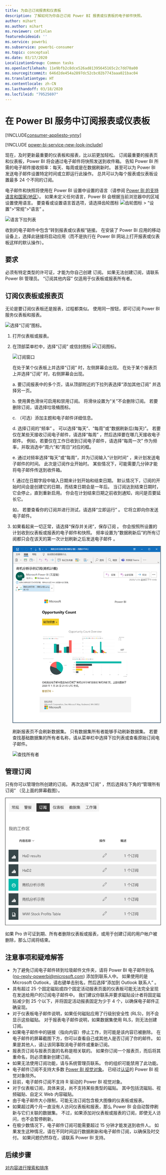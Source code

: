 ```yaml
---
title: 为自己订阅报表和仪表板
description: 了解如何为你自己订阅 Power BI 报表或仪表板的电子邮件快照。
author: mihart
ms.author: mihart
ms.reviewer: cmfinlan
featuredvideoid: ''
ms.service: powerbi
ms.subservice: powerbi-consumer
ms.topic: conceptual
ms.date: 03/17/2020
LocalizationGroup: Common tasks
ms.openlocfilehash: 11e9bfb2c8dce526ad81395645165c2c7dd70a00
ms.sourcegitcommit: 646d2de454a2897dc52cbc02b7743aaa021bac04
ms.translationtype: HT
ms.contentlocale: zh-CN
ms.lasthandoff: 03/18/2020
ms.locfileid: "79525697"
---
```

# <a name="subscribe-to-a-report-or-dashboard-in-the-power-bi-service"></a>在 Power BI 服务中订阅报表或仪表板 

[!INCLUDE[consumer-appliesto-ynny](../includes/consumer-appliesto-ynny.md)]

[!INCLUDE [power-bi-service-new-look-include](../includes/power-bi-service-new-look-include.md)]

现在，及时更新最重要的仪表板和报表，比以前更加轻松。 订阅最重要的报表页和仪表板，Power BI 将会通过电子邮件将快照发送到收件箱。 告知 Power BI 所需的电子邮件接收频率：每天、每周或是在数据刷新时。 甚至可以为 Power BI 发送电子邮件设置特定时间或立即运行此操作。  总共可以为每个报表或仪表板设置最多 24 个不同的订阅。  

电子邮件和快照将使用在 Power BI 设置中设置的语言（请参阅 [Power BI 的支持语言和国家/地区](../supported-languages-countries-regions.md)）。 如果未定义任何语言，Power BI 会根据当前浏览器中的区域设置使用语言。 要查看或设置语言首选项，请选择齿轮图标 ![齿轮图标](./media/end-user-subscribe/power-bi-settings-icon.png) > “设置”>“常规”>“语言”  。 

![语言下拉列表](./media/end-user-subscribe/power-bi-language.png)

收到的电子邮件中包含“转到报表或仪表板”链接。 在安装了 Power BI 应用的移动设备上，选择此链接将启动应用（而不是执行在 Power BI 网站上打开报表或仪表板这样的默认操作）。


## <a name="requirements"></a>要求
必须有特定类型的许可证，才能为你自己创建  订阅。 如果无法创建订阅，请联系 Power BI 管理员。 “订阅其他内容”  仅适用于仪表板或报表所有者。 

## <a name="subscribe-to-a-dashboard-or-a-report-page"></a>订阅仪表板或报表页
无论是要订阅仪表板还是报表，过程都类似。 使用同一按钮，即可订阅 Power BI 服务仪表板和报表。
 
![选择“订阅”图标](./media/end-user-subscribe/power-bi-subscribe.png)。

1. 打开仪表板或报表。
2. 在顶部菜单栏中，选择“订阅”  或信封图标 ![订阅图标](./media/end-user-subscribe/power-bi-icon-envelope.png)。
   


   ![订阅窗口](./media/end-user-subscribe/power-bi-emails-numbered.png)
    
    在处于某个仪表板上并选择“订阅”  时，左侧屏幕会出现。 在处于某个报表页上并选择“订阅”  时，右侧屏幕会出现。 
    
    a. 要订阅报表中的多个页，请从顶部附近的下拉列表选择“添加其他订阅”  并选择另一页。

    b. 使用黄色滑块可启用和禁用订阅。  将滑块设置为“关”不会删除订阅。 若要删除订阅，请选择垃圾桶图标。

    c. （可选）添加主题和电子邮件详细信息。 

    d. 选择订阅的“频率”  。  可以选择“每天”、“每周”或“数据刷新后(每天)”。  若要仅在某些天接收订阅电子邮件，请选择“每周”  ，然后选择要在哪几天接收电子邮件。  例如，若要仅在工作日收到订阅电子邮件，请选择“每周一次”  作为频率，并取消选中“周六”和“周日”对应的框。   

    e. 通过对频率选择“每天”或“每周”，并为订阅输入“计划时间”   ，来计划发送电子邮件的时间。  此次是订阅作业开始时。 某些情况下，可能需要几分钟才能将电子邮件传送到收件箱。    

    f. 通过在日期字段中输入日期来计划开始和结束日期。 默认情况下，订阅的开始时间会是创建它的日期，而结束日期会是一年后。 当订阅达到结束日期时，它会停止，直到重新启用。  你会在计划结束日期之前收到通知，询问是否要延长它。     

    如， 若要查看你的订阅并进行测试，请选择“立即运行”  。  它将立即向你发送电子邮件。 

3. 如果看起来一切正常，请选择“保存并关闭”，保存订阅  。 你会按照所设置的计划收到仪表板或报表的电子邮件和快照。 频率设置为“数据刷新后”的所有订阅都只会在该天的第一次计划刷新之后发送电子邮件  。
   
   ![仪表板的电子邮件快照](media/end-user-subscribe/power-bi-email-old.png)
   
    刷新报表页不会刷新数据集。 只有数据集所有者能够手动刷新数据集。 若要查找基础数据集的所有者名称，请从菜单栏中选择下拉列表或查看原始订阅电子邮件。
   
    ![查找所有者](./media/end-user-subscribe/power-bi-owner.png)


## <a name="manage-your-subscriptions"></a>管理订阅
只有你可以管理你所创建的订阅。 再次选择“订阅”  ，然后选择左下角的“管理所有订阅”  （见上面的屏幕截图）。 

![请参阅我的工作区中的所有订阅](./media/end-user-subscribe/power-bi-manage-subscriptions.png)

如果 Pro 许可证到期、所有者删除仪表板或报表，或用于创建订阅的用户帐户被删除，那么订阅将结束。

## <a name="considerations-and-troubleshooting"></a>注意事项和疑难解答
* 为了避免订阅电子邮件转到垃圾邮件文件夹，请将 Power BI 电子邮件别名 (no-reply-powerbi@microsoft.com) 添加到联系人中。 如果使用的是 Microsoft Outlook，请右键单击别名，然后选择“添加到 Outlook 联系人”  。 
* 具有超过 25 个固定磁贴或四个固定活动报表页面的仪表板可能无法完全呈现在发送给用户的订阅电子邮件中。 我们建议你联系并要求磁贴设计者将固定磁贴减少到 25 个以下，并将固定活动报表固定为少于 4 个，以确保电子邮件正确呈现。  
* 对于仪表板电子邮件说明，如果任何磁贴应用了行级别安全性 (RLS)，则不会显示这些磁贴。  对于报表电子邮件说明，如果数据集使用 RLS，则无法创建订阅。
* 如果电子邮件中的链接（指向内容）停止工作，则可能是该内容已被删除。 在电子邮件的屏幕截图下方，你可以查看自己或其他人是否订阅了你的邮件。 如果是其他人，请让该同事取消电子邮件或重新订阅。
* 报表页订阅与报表页面的名称是相关联的。 如果你订阅一个报表页，而后将其重命名，则必须重新创建订阅。
* 如果无法使用订阅功能，请与系统管理员联系。 你的组织可能禁用了此功能。  
* 电子邮件订阅不支持大多数 [Power BI 视觉对象](../developer/visuals/power-bi-custom-visuals.md)。  已经过[认证](../developer/visuals/power-bi-custom-visuals-certified.md)的 Power BI 视觉对象除外。  
* 目前，电子邮件订阅不支持 R 驱动的 Power BI 视觉对象。  
* 对于仪表板订阅，具体来说，尚不支持某些类型的磁贴。  其中包括流磁贴、视频磁贴、自定义 Web 内容磁贴。     
* 由于电子邮件大小限制，可能无法订阅包含极大图像的仪表板或报表。    
* 如果超过两个月一直没有人访问仪表板和报表，那么 Power BI 会自动暂停刷新与它们关联的数据集。  不过，如果添加对仪表板或报表的订阅，即使无人访问，也不会暂停刷新。
* 在极少数情况下，电子邮件订阅可能需要超过 15 分钟才能发送到收件人。  如果发生这种情况，请在不同时间运行数据刷新和电子邮件订阅，以确保及时交付。  如果问题仍然存在，请联系 Power BI 支持。

## <a name="next-steps"></a>后续步骤

[对内容进行搜索和排序](end-user-search-sort.md)
